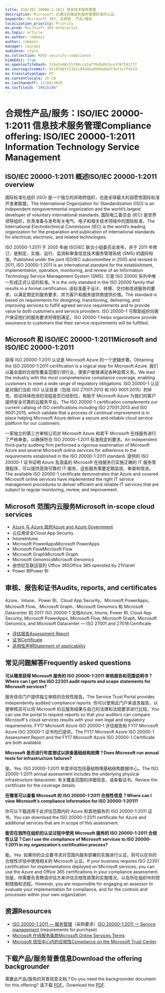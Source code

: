 ```yaml
---
title: ISO/IEC 20000-1:2011 信息技术服务管理
description: Microsoft 已通过实施这些服务管理标准的认证。
keywords: Microsoft 365, 合规性, 产品/服务
localization_priority: Priority
ms.prod: Microsoft-365-enterprise
ms.topic: article
ms.author: robmazz
author: robmazz
manager: laurawi
audience: itpro
ms.collection: M365-security-compliance
hideEdit: true
ms.openlocfilehash: 7cbe7a98c55708cca1a7f6d5d8c6ce376f591f7f
ms.sourcegitcommit: b2197dbf723d11992bbad568a84df3ef3cff421d
ms.translationtype: HT
ms.contentlocale: zh-CN
ms.lasthandoff: 11/04/2019
ms.locfileid: "39625186"
---
```

# <a name="compliance-offering-isoiec-20000-12011-information-technology-service-management"></a><span data-ttu-id="fc7fb-104">合规性产品/服务：ISO/IEC 20000-1:2011 信息技术服务管理</span><span class="sxs-lookup"><span data-stu-id="fc7fb-104">Compliance offering: ISO/IEC 20000-1:2011 Information Technology Service Management</span></span>

## <a name="isoiec-20000-12011-overview"></a><span data-ttu-id="fc7fb-105">ISO/IEC 20000-1:2011 概述</span><span class="sxs-lookup"><span data-stu-id="fc7fb-105">ISO/IEC 20000-1:2011 overview</span></span>

<span data-ttu-id="fc7fb-106">国际标准化组织 (ISO) 是一个独立的非政府组织，也是全球最大的自愿性国际标准开发者联盟。</span><span class="sxs-lookup"><span data-stu-id="fc7fb-106">The International Organization for Standardization (ISO) is an independent nongovernmental organization and the world’s largest developer of voluntary international standards.</span></span> <span data-ttu-id="fc7fb-107">国际电工委员会 (IEC) 是世界领导组织，负责准备与发布有关电气、电子和相关技术领域中的国际标准。</span><span class="sxs-lookup"><span data-stu-id="fc7fb-107">The International Electrotechnical Commission (IEC) is the world’s leading organization for the preparation and publication of international standards for electrical, electronic, and related technologies.</span></span>  
  
<span data-ttu-id="fc7fb-108">ISO 20000-1:2011 于 2005 年由 ISO/IEC 联合小组委员会发布，并于 2011 年修订，是制定、实施、运行、监测和审查信息技术服务管理系统 (SMS) 的国际标准。</span><span class="sxs-lookup"><span data-stu-id="fc7fb-108">Published under the joint ISO/IEC subcommittee in 2005 and revised in 2011, ISO 20000-1:2011 is an international standard for the establishment, implementation, operation, monitoring, and review of an Information Technology Service Management System (SMS).</span></span> <span data-ttu-id="fc7fb-109">它是 ISO 20000 系列中唯一形成正式认证的标准。</span><span class="sxs-lookup"><span data-stu-id="fc7fb-109">It is the only standard in the ISO 20000 family that results in a formal certification.</span></span> <span data-ttu-id="fc7fb-110">该标准基于设计、转换、交付和改进服务的要求，以满足商定的服务要求，并为客户和服务提供商提供价值。</span><span class="sxs-lookup"><span data-stu-id="fc7fb-110">The standard is based on requirements for designing, transitioning, delivering, and improving services to fulfill agreed service requirements and to provide value to both customers and service providers.</span></span> <span data-ttu-id="fc7fb-111">ISO 20000-1 可帮助组织向客户保证他们的服务要求将得到满足。</span><span class="sxs-lookup"><span data-stu-id="fc7fb-111">ISO 20000-1 helps organizations provide assurance to customers that their service requirements will be fulfilled.</span></span>

## <a name="microsoft-and-isoiec-20000-12011"></a><span data-ttu-id="fc7fb-112">Microsoft 和 ISO/IEC 20000-1:2011</span><span class="sxs-lookup"><span data-stu-id="fc7fb-112">Microsoft and ISO/IEC 20000-1:2011</span></span>

<span data-ttu-id="fc7fb-113">获得 ISO 20000-1:2011 认证是 Microsoft Azure 的一个逻辑步骤。</span><span class="sxs-lookup"><span data-stu-id="fc7fb-113">Obtaining the ISO 20000-1:2011 certification is a logical step for Microsoft Azure.</span></span> <span data-ttu-id="fc7fb-114">我们以最全面的合规性覆盖范围引领行业，使客户能够满足各种监管义务。</span><span class="sxs-lookup"><span data-stu-id="fc7fb-114">We lead the industry with the most comprehensive compliance coverage, enabling customers to meet a wide range of regulatory obligations.</span></span> <span data-ttu-id="fc7fb-115">ISO 20000-1 认证是对我们当前 ISO 认证目录（包括 ISO 27001:2013 和 ISO 9001:2015）的补充，验证持续改进的流程是否已经到位，有助于 Microsoft Azure 为我们的客户提供安全可靠的云服务平台。</span><span class="sxs-lookup"><span data-stu-id="fc7fb-115">The ISO 20000-1 certification complements our current catalog of ISO certifications including ISO 27001:2013 and ISO 9001:2015, which validate that a process of continual improvement is in place helping Microsoft Azure deliver a secure and reliable cloud service platform for our customers.</span></span>  
  
<span data-ttu-id="fc7fb-116">一家独立的第三方审核公司对 Microsoft Azure 和若干 Microsoft 在线服务进行了严格审查，以确保符合 ISO 20000-1:2011 标准规定的要求。</span><span class="sxs-lookup"><span data-stu-id="fc7fb-116">An independent third-party auditing firm performed a rigorous examination of Microsoft Azure and several Microsoft online services for adherence to the requirements established in the ISO 20000-1:2011 standard.</span></span> <span data-ttu-id="fc7fb-117">提供的 ISO 20000-1 证书证明 Azure 及涵盖的 Microsoft 在线服务已实施正确的 IT 服务管理程序，可以提供高效可靠的 IT 服务，这些服务需要定期监视、审查和改进。</span><span class="sxs-lookup"><span data-stu-id="fc7fb-117">The available ISO 20000-1 certificate demonstrates that Azure and covered Microsoft online services have implemented the right IT service management procedures to deliver efficient and reliable IT services that are subject to regular monitoring, review, and improvement.</span></span>

## <a name="microsoft-in-scope-cloud-services"></a><span data-ttu-id="fc7fb-118">Microsoft 范围内云服务</span><span class="sxs-lookup"><span data-stu-id="fc7fb-118">Microsoft in-scope cloud services</span></span>

- [<span data-ttu-id="fc7fb-119">Azure 与 Azure 政府</span><span class="sxs-lookup"><span data-stu-id="fc7fb-119">Azure and Azure Government</span></span>](https://aka.ms/AzureCompliance)
- <span data-ttu-id="fc7fb-120">云应用安全</span><span class="sxs-lookup"><span data-stu-id="fc7fb-120">Cloud App Security</span></span>
- <span data-ttu-id="fc7fb-121">Intune</span><span class="sxs-lookup"><span data-stu-id="fc7fb-121">Intune</span></span>
- <span data-ttu-id="fc7fb-122">Microsoft PowerApps</span><span class="sxs-lookup"><span data-stu-id="fc7fb-122">Microsoft PowerApps</span></span>
- <span data-ttu-id="fc7fb-123">Microsoft Flow</span><span class="sxs-lookup"><span data-stu-id="fc7fb-123">Microsoft Flow</span></span>
- <span data-ttu-id="fc7fb-124">Microsoft Graph</span><span class="sxs-lookup"><span data-stu-id="fc7fb-124">Microsoft Graph</span></span>
- <span data-ttu-id="fc7fb-125">Microsoft Genomics</span><span class="sxs-lookup"><span data-stu-id="fc7fb-125">Microsoft Genomics</span></span>
- <span data-ttu-id="fc7fb-126">由世纪互联运营的 Office 365</span><span class="sxs-lookup"><span data-stu-id="fc7fb-126">Office 365 operated by 21Vianet</span></span>
- <span data-ttu-id="fc7fb-127">Power BI</span><span class="sxs-lookup"><span data-stu-id="fc7fb-127">Power BI</span></span>

## <a name="audits-reports-and-certificates"></a><span data-ttu-id="fc7fb-128">审核、报告和证书</span><span class="sxs-lookup"><span data-stu-id="fc7fb-128">Audits, reports, and certificates</span></span>

<span data-ttu-id="fc7fb-129">Azure、Intune、Power BI、Cloud App Security、Microsoft PowerApps、Microsoft Flow、Microsoft Graph、Microsoft Genomics 和 Microsoft Datacenter 的 2017 ISO 20000-1 文档</span><span class="sxs-lookup"><span data-stu-id="fc7fb-129">Azure, Intune, Power BI, Cloud App Security, Microsoft PowerApps, Microsoft Flow, Microsoft Graph, Microsoft Genomics, and Microsoft Datacenter — ISO 27001 and 27018 Certificate</span></span>

- [<span data-ttu-id="fc7fb-130">评估报告</span><span class="sxs-lookup"><span data-stu-id="fc7fb-130">Assessment Report</span></span>](https://go.microsoft.com/fwlink/p/?linkid=2077810)
- [<span data-ttu-id="fc7fb-131">证书</span><span class="sxs-lookup"><span data-stu-id="fc7fb-131">Certificate</span></span>](https://go.microsoft.com/fwlink/p/?linkid=2077815)
- [<span data-ttu-id="fc7fb-132">适用性声明</span><span class="sxs-lookup"><span data-stu-id="fc7fb-132">Statement of applicability</span></span>](https://aka.ms/AzureISO20000StatementofApplicability)

## <a name="frequently-asked-questions"></a><span data-ttu-id="fc7fb-133">常见问题解答</span><span class="sxs-lookup"><span data-stu-id="fc7fb-133">Frequently asked questions</span></span>

<span data-ttu-id="fc7fb-134">**可从哪里获得 Microsoft 服务的 ISO 20000-1:2011 审核报告和范围说明书？**</span><span class="sxs-lookup"><span data-stu-id="fc7fb-134">**Where can I get the ISO 22301 audit reports and scope statements for Microsoft services?**</span></span>

<span data-ttu-id="fc7fb-135">服务信任门户提供独立审核的合规性报告。</span><span class="sxs-lookup"><span data-stu-id="fc7fb-135">The Service Trust Portal provides independently audited compliance reports.</span></span> <span data-ttu-id="fc7fb-136">你可以使用此门户来请求报告，以便审核员可以将 Microsoft 的云服务结果与自己的法律和法规要求进行比较。</span><span class="sxs-lookup"><span data-stu-id="fc7fb-136">You can use the portal to request reports so that your auditors can compare Microsoft's cloud services results with your own legal and regulatory requirements.</span></span> <span data-ttu-id="fc7fb-137">FY17 Microsoft Azure ISO 20000-1 评估报告和 FY17 Microsoft Azure ISO 20000-1 证书均已提供。</span><span class="sxs-lookup"><span data-stu-id="fc7fb-137">The FY17 Microsoft Azure ISO 20000-1 Assessment Report and the FY17 Microsoft Azure ISO 20000-1 Certificate are both available.</span></span>

<span data-ttu-id="fc7fb-138">**Microsoft 是否进行年度测试以排查基础结构故障？**</span><span class="sxs-lookup"><span data-stu-id="fc7fb-138">**Does Microsoft run annual tests for infrastructure failures?**</span></span>

<span data-ttu-id="fc7fb-139">是。</span><span class="sxs-lookup"><span data-stu-id="fc7fb-139">Yes.</span></span> <span data-ttu-id="fc7fb-140">ISO 20000-1:2011 年度评估包括基础物理基础结构数据中心。</span><span class="sxs-lookup"><span data-stu-id="fc7fb-140">The ISO 20000-1:2011 annual assessment includes the underlying physical infrastructure datacenter.</span></span> <span data-ttu-id="fc7fb-141">有关覆盖范围的详细信息，请查看证书。</span><span class="sxs-lookup"><span data-stu-id="fc7fb-141">Review the certificate for the coverage details.</span></span>

<span data-ttu-id="fc7fb-142">**在哪里可以查看 Microsoft 的 ISO 20000-1:2011 合规性信息？**</span><span class="sxs-lookup"><span data-stu-id="fc7fb-142">**Where can I view Microsoft’s compliance information for ISO 20000-1:2011?**</span></span>

<span data-ttu-id="fc7fb-143">你可以下载适用于此评估范围内的 Azure 和其他服务的 ISO 20000-1:2011 证书。</span><span class="sxs-lookup"><span data-stu-id="fc7fb-143">You can download the ISO 20000-1:2011 certificate for Azure and additional services that are in scope of this assessment.</span></span>

<span data-ttu-id="fc7fb-144">**能否在我所在组织的认证过程中使用 Microsoft 服务的 ISO 20000-1:2011 合规性认证？**</span><span class="sxs-lookup"><span data-stu-id="fc7fb-144">**Can I use the compliance of Microsoft services to ISO 20000-1:2011 in my organization’s certification process?**</span></span>

<span data-ttu-id="fc7fb-145">能。</span><span class="sxs-lookup"><span data-stu-id="fc7fb-145">Yes.</span></span> <span data-ttu-id="fc7fb-146">如果你的企业要寻求对范围内服务部署的实施进行认证，则可以在你的合规性评估中使用相关的 Microsoft 认证。</span><span class="sxs-lookup"><span data-stu-id="fc7fb-146">If your business requires ISO 22301 certification for implementations deployed on Microsoft services, you can use the Azure and Office 365 certifications in your compliance assessment.</span></span> <span data-ttu-id="fc7fb-147">但是，你需要负责聘请评估方来评估合规性政策的实施情况，以及所在组织中的控制措施和流程。</span><span class="sxs-lookup"><span data-stu-id="fc7fb-147">However, you are responsible for engaging an assessor to evaluate your implementation for compliance, and for the controls and processes within your own organization.</span></span>

## <a name="resources"></a><span data-ttu-id="fc7fb-148">资源</span><span class="sxs-lookup"><span data-stu-id="fc7fb-148">Resources</span></span>

- <span data-ttu-id="fc7fb-149">[ISO 20000-1:2011 — 服务管理](https://www.iso.org/standard/51986.html)（采购要求）</span><span class="sxs-lookup"><span data-stu-id="fc7fb-149">[ISO 20000-1:2011 — Service management](https://www.iso.org/standard/51986.html) (requirements for purchase)</span></span>
- [<span data-ttu-id="fc7fb-150">Microsoft 在线服务条款</span><span class="sxs-lookup"><span data-stu-id="fc7fb-150">Microsoft Online Services Terms</span></span>](https://aka.ms/Online-Services-Terms)
- [<span data-ttu-id="fc7fb-151">Microsoft 信任中心内的合规性</span><span class="sxs-lookup"><span data-stu-id="fc7fb-151">Compliance on the Microsoft Trust Center</span></span>](https://www.microsoft.com/trust-center/compliance/compliance-overview)

## <a name="download-the-offering-backgrounder"></a><span data-ttu-id="fc7fb-152">下载产品/服务背景信息</span><span class="sxs-lookup"><span data-stu-id="fc7fb-152">Download the offering backgrounder</span></span>

<span data-ttu-id="fc7fb-153">需要此产品/服务的背景信息文档？</span><span class="sxs-lookup"><span data-stu-id="fc7fb-153">Do you need the backgrounder document for this offering?</span></span> <span data-ttu-id="fc7fb-154">请下载 [PDF](https://download.microsoft.com/download/4/E/5/4E58193E-F4D8-4A98-A39E-27F604BD8292/ISO-IEC-20000-Compliance.pdf)。</span><span class="sxs-lookup"><span data-stu-id="fc7fb-154">Download the [PDF](https://download.microsoft.com/download/4/E/5/4E58193E-F4D8-4A98-A39E-27F604BD8292/ISO-IEC-20000-Compliance.pdf).</span></span>
